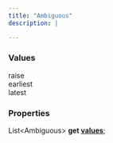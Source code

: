 ```yaml
---
title: "Ambiguous"
description: |

---
```



### Values

<dl>
<dt><span class="dart-code">raise</span></dt>
<dt><span class="dart-code">earliest</span></dt>
<dt><span class="dart-code">latest</span></dt>
</dl>


### Properties
<dl>
<dt>

<span class="dart-code">List\<Ambiguous> <strong>get [values](values)</strong>;</span>
</dt>
</dl>
